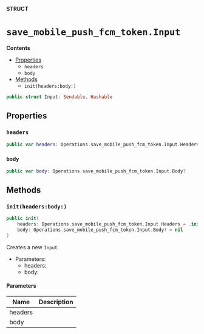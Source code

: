 **STRUCT**

# `save_mobile_push_fcm_token.Input`

**Contents**

- [Properties](#properties)
  - `headers`
  - `body`
- [Methods](#methods)
  - `init(headers:body:)`

```swift
public struct Input: Sendable, Hashable
```

## Properties
### `headers`

```swift
public var headers: Operations.save_mobile_push_fcm_token.Input.Headers
```

### `body`

```swift
public var body: Operations.save_mobile_push_fcm_token.Input.Body?
```

## Methods
### `init(headers:body:)`

```swift
public init(
    headers: Operations.save_mobile_push_fcm_token.Input.Headers = .init(),
    body: Operations.save_mobile_push_fcm_token.Input.Body? = nil
)
```

Creates a new `Input`.

- Parameters:
  - headers:
  - body:

#### Parameters

| Name | Description |
| ---- | ----------- |
| headers |  |
| body |  |